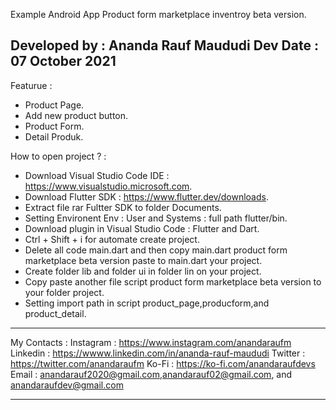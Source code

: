 Example Android App Product form marketplace inventroy beta version.

Developed by : Ananda Rauf Maududi
Dev Date : 07 October 2021
-----------------------------------------------------------------------------------------------------------------------------------------------------------------------------------

Featurue :
- Product Page.
- Add new product button.
- Product Form.
- Detail Produk.

How to open project ? :
- Download Visual Studio Code IDE : https://www.visualstudio.microsoft.com.
- Download Flutter SDK : https://www.flutter.dev/downloads.
- Extract file rar Fultter SDK to folder Documents.
- Setting Environent Env : User and Systems : full path flutter/bin.
- Download plugin in Visual Studio Code : Flutter and Dart.
- Ctrl + Shift + i for automate create project.
- Delete all code main.dart and then copy main.dart product form marketplace beta version paste to main.dart your project.
- Create folder lib and folder ui in folder lin on your project.
- Copy paste another file script product form marketplace beta version to your folder project.
- Setting import path in script product_page,producform,and product_detail.

----------------------------------------------------------------------------------------------------------------------------------------------------------------------------------

My Contacts :
Instagram : https://www.instagram.com/anandaraufm
Linkedin : https://wwww.linkedin.com/in/ananda-rauf-maududi
Twitter : https://twitter.com/anandaraufm
Ko-Fi : https://ko-fi.com/anandaraufdevs
Email : anandarauf2020@gmail.com,anandarauf02@gmail.com, and anandaraufdev@gmail.com

---------------------------------------------------------------------------------------------------------------------------------------------------------------------------------
